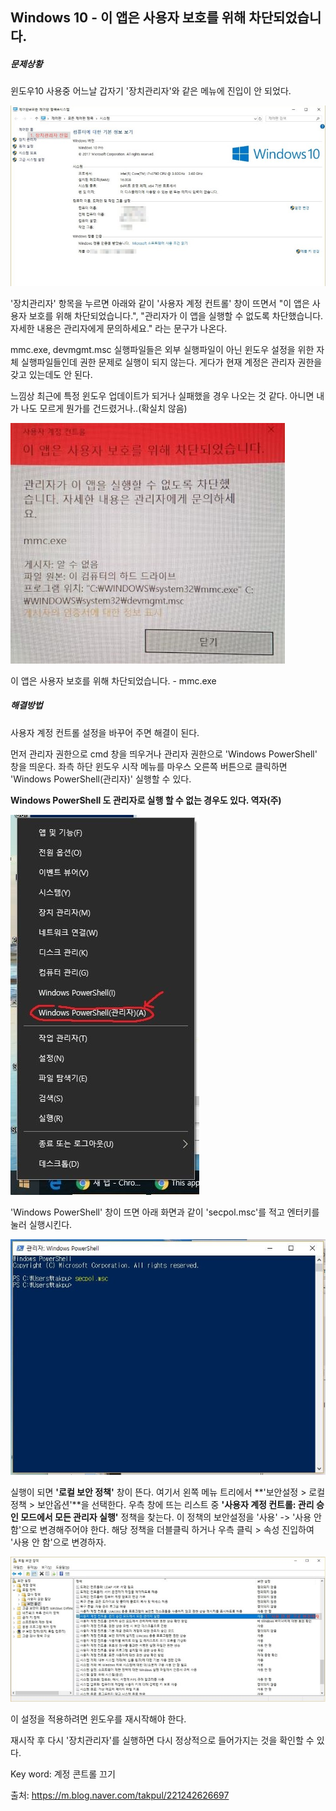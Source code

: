 ## Windows 10 - 이 앱은 사용자 보호를 위해 차단되었습니다.

##### 문제상황

윈도우10 사용중 어느날 갑자기 '장치관리자'와 같은 메뉴에 진입이 안 되었다.

![](.\Images\image_3482440401522590167119.jpg)

  '장치관리자' 항목을 누르면 아래와 같이 '사용자 계정 컨트롤' 창이 뜨면서 "이 앱은 사용자 보호를 위해 차단되었습니다.", "관리자가 이 앱을 실행할 수 없도록 차단했습니다. 자세한 내용은 관리자에게 문의하세요." 라는 문구가 나온다.

mmc.exe, devmgmt.msc 실행파일들은 외부 실행파일이 아닌 윈도우 설정을 위한 자체 실행파일들인데 권한 문제로 실행이 되지 않는다. 게다가 현재 계정은 관리자 권한을 갖고 있는데도 안 된다.

느낌상 최근에 특정 윈도우 업데이트가 되거나 실패했을 경우 나오는 것 같다. 아니면 내가 나도 모르게 뭔가를 건드렸거나..(확실치 않음)  

![](.\Images\5.jpg)

이 앱은 사용자 보호를 위해 차단되었습니다. - mmc.exe



##### 해결방법

사용자 계정 컨트롤 설정을 바꾸어 주면 해결이 된다.

먼저 관리자 권한으로 cmd 창을 띄우거나 관리자 권한으로 'Windows PowerShell' 창을 띄운다.
좌측 하단 윈도우 시작 메뉴를 마우스 오른쪽 버튼으로 클릭하면 'Windows PowerShell(관리자)' 실행할 수 있다.

**Windows PowerShell 도 관리자로 실행 할 수 없는 경우도 있다. 역자(주)**

![](.\Images\2-1.jpg)

'Windows PowerShell' 창이 뜨면 아래 화면과 같이 'secpol.msc'를 적고 엔터키를 눌러 실행시킨다.

![](.\Images\3.jpg)

실행이 되면 **'로컬 보안 정책'** 창이 뜬다.
여기서 왼쪽 메뉴 트리에서 **'보안설정 > 로컬정책 > 보안옵션'**을 선택한다.
우측 창에 뜨는 리스트 중 **'사용자 계정 컨트롤: 관리 승인 모드에서 모든 관리자 실행'** 정책을 찾는다.
이 정책의 보안설정을 '사용' -> '사용 안 함'으로 변경해주어야 한다.
해당 정책을 더블클릭 하거나 우측 클릭 > 속성 진입하여 '사용 안 함'으로 변경하자.

![](.\Images\image_7074683941522590968503.jpg)

이 설정을 적용하려면 윈도우를 재시작해야 한다.

재시작 후 다시 '장치관리자'를 실행하면 다시 정상적으로 들어가지는 것을 확인할 수 있다.  

Key word: 계정 콘트롤 끄기



출처: https://m.blog.naver.com/takpul/221242626697

